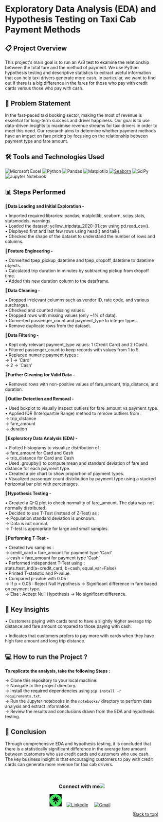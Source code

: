 
# Exploratory Data Analysis (EDA) and Hypothesis Testing on Taxi Cab Payment Methods

## 📋 Project Overview
This project's main goal is to run an A/B test to examine the relationship between the total fare and the method of payment. We use Python hypothesis testing and descriptive statistics to extract useful information that can help taxi drivers generate more cash. In particular, we want to find out if there is a big difference in the fares for those who pay with credit cards versus those who pay with cash.

## 🤔 Problem Statement
In the fast-paced taxi booking sector, making the most of revenue is essential for long-term success and driver happiness. Our goal is to use data-driven insights to maximise revenue streams for taxi drivers in order to meet this need. Our research aims to determine whether payment methods have an impact on fare pricing by focusing on the relationship between payment type and fare amount.

## 🛠️ Tools and Technologies Used
![Microsoft Excel](https://img.shields.io/badge/Microsoft_Excel-217346?style=for-the-badge&logo=microsoft-excel&logoColor=white)
![Python](https://img.shields.io/badge/Python-3776AB?style=for-the-badge&logo=python&logoColor=yellow)
![Pandas](https://img.shields.io/badge/pandas-%23150458.svg?style=for-the-badge&logo=pandas&logoColor=white)
![Matplotlib](https://img.shields.io/badge/Matplotlib-%23ffffff.svg?style=for-the-badge&logo=Matplotlib&logoColor=blue)
[![Seaborn](https://img.shields.io/badge/Seaborn-3776AB?style=for-the-badge&logo=seaborn&logoColor=white)](https://seaborn.pydata.org/)
![SciPy](https://img.shields.io/badge/SciPy-%230C55A5.svg?style=for-the-badge&logo=scipy&logoColor=%white)
![Jupyter Notebook](https://img.shields.io/badge/jupyter-%23FA0F00.svg?style=for-the-badge&logo=jupyter&logoColor=white)

## 📊 Steps Performed
🔹**Data Loading and Initial Exploration -**

• Imported required libraries: pandas, matplotlib, seaborn, scipy.stats, statsmodels, warnings.<br>
• Loaded the dataset: yellow_tripdata_2020-01.csv using pd.read_csv().<br>
• Displayed first and last few rows using head() and tail().<br>
• Checked the shape of the dataset to understand the number of rows and columns.

🔹**Feature Engineering -**<br>

• Converted tpep_pickup_datetime and tpep_dropoff_datetime to datetime objects.<br>
• Calculated trip duration in minutes by subtracting pickup from dropoff time.<br>
• Added this new duration column to the dataframe.<br>

🔹**Data Cleaning -**<br>

• Dropped irrelevant columns such as vendor ID, rate code, and various surcharges.<br>
• Checked and counted missing values.<br>
• Dropped rows with missing values (only ~1% of data).<br>
• Converted passenger_count and payment_type to integer types.<br>
• Remove duplicate rows from the dataset.<br>

🔹**Data Filtering -**<br>

• Kept only relevant payment_type values: 1 (Credit Card) and 2 (Cash).<br>
• Filtered passenger_count to keep records with values from 1 to 5.<br>
• Replaced numeric payment types :<br>
  → 1 → 'Card'<br>
  → 2 → 'Cash'<br>

🔹**Further Cleaning for Valid Data -**<br>

• Removed rows with non-positive values of fare_amount, trip_distance, and duration.<br>

🔹**Outlier Detection and Removal -**<br>

• Used boxplot to visually inspect outliers for fare_amount vs payment_type.<br>
• Applied IQR (Interquartile Range) method to remove outliers from :<br>
  → trip_distance<br>
  → fare_amount<br>
  → duration<br>

🔹**Exploratory Data Analysis (EDA) -**<br>

• Plotted histograms to visualize distribution of :<br>
  → fare_amount for Card and Cash<br>
  → trip_distance for Card and Cash<br>
• Used .groupby() to compute mean and standard deviation of fare and distance for each payment type.<br>
• Created a pie chart to show proportion of payment types.<br>
• Visualized passenger count distribution by payment type using a stacked horizontal bar plot with percentages.<br>

🔹**Hypothesis Testing -**<br>

• Created a Q-Q plot to check normality of fare_amount. The data was not normally distributed.<br>
• Decided to use T-Test (instead of Z-Test) as :<br>
  → Population standard deviation is unknown.<br>
  → Data is not normal.<br>
  → T-test is appropriate for large and small samples.<br>

🔹**Performing T-Test -**<br>

• Created two samples :<br>
  → credit_card = fare_amount for payment type 'Card'<br>
  → cash = fare_amount for payment type 'Cash'<br>
• Performed independent T-Test using :<br>
  stats.ttest_ind(a=credit_card, b=cash, equal_var=False)<br>
• Printed T-statistic and P-value.<br>
• Compared p-value with 0.05 :<br>
  → If p < 0.05 : Reject Null Hypothesis → Significant difference in fare based on payment type.<br>
  → Else : Accept Null Hypothesis → No significant difference.<br>

## 🔑 Key Insights<br>
• Customers paying with cards tend to have a slightly higher average trip distance and fare amount
compared to those paying with cash.<br>

• Indicates that customers prefers to pay more with cards when they have high fare amount and
long trip distance.



## 💻 How to run the Project ?<br>
**To replicate the analysis, take the following Steps :**<br>

→ Clone this repository to your local machine.<br>
→ Navigate to the project directory.<br>
→ Install the required dependencies using `pip install -r requirements.txt`.<br>
→ Run the Jupyter notebooks in the `notebooks/` directory to perform data analysis and extract information.<br>
→ Review the results and conclusions drawn from the EDA and hypothesis testing.<br>

## 📝 Conclusion 
Through comprehensive EDA and hypothesis testing, it is concluded that there is a statistically significant difference in the average fare amount between customers who use credit cards and customers who use cash.
The key business insight is that encouraging customers to pay with credit cards can generate more revenue for taxi cab drivers.

<br />

<div align="center">
<h3> Connect with me<a href="https://gifyu.com/image/Zy2f"><img src="https://github.com/milaan9/milaan9/blob/main/Handshake.gif" width="50px"></a>
</h3> 

  
  <p align="center">
  <img src='https://github.com/TanishkBindal/TanishkBindal/blob/main/WhatsApp%20Image%202025-07-09%20at%2018.00.40_e3665474.jpg?raw=true' alt='linktree' height='40'>&nbsp;&nbsp;&nbsp;
    <a href="https://www.linkedin.com/in/tanishk-bindal" target="_blank"><img alt="LinkedIn" width="35px" src="https://cdn.iconscout.com/icon/free/png-512/free-linkedin-189-721962.png?f=webp&w=256"></a> &nbsp&nbsp&nbsp
  <a href="mailto:tanishkbindal@gmail.com" target="_blank"><img alt="Gmail" width="35px" src="https://github.com/TanishkBindal/TanishkBindal/raw/main/assets/socials/gmail.png"></a>&nbsp&nbsp&nbsp

  
  <p align="right">(<a href="#top">Back to top</a>)</p>
</p> 




































